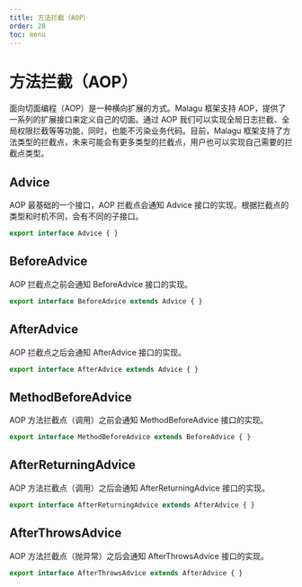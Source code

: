 ```yaml
---
title: 方法拦截（AOP）
order: 28
toc: menu
---
```


# 方法拦截（AOP）

面向切面编程（AOP）是一种横向扩展的方式。Malagu 框架支持 AOP，提供了一系列的扩展接口来定义自己的切面。通过 AOP 我们可以实现全局日志拦截、全局权限拦截等等功能，同时，也能不污染业务代码。目前，Malagu 框架支持了方法类型的拦截点，未来可能会有更多类型的拦截点，用户也可以实现自己需要的拦截点类型。


## Advice


AOP 最基础的一个接口，AOP 拦截点会通知 Advice 接口的实现。根据拦截点的类型和时机不同，会有不同的子接口。


```typescript
export interface Advice { }
```




## BeforeAdvice


AOP 拦截点之前会通知 BeforeAdvice 接口的实现。


```typescript
export interface BeforeAdvice extends Advice { }
```




## AfterAdvice


AOP 拦截点之后会通知 AfterAdvice 接口的实现。


```typescript
export interface AfterAdvice extends Advice { }
```




## MethodBeforeAdvice


AOP 方法拦截点（调用）之前会通知 MethodBeforeAdvice 接口的实现。


```typescript
export interface MethodBeforeAdvice extends BeforeAdvice { }
```


## AfterReturningAdvice


AOP 方法拦截点（调用）之后会通知 AfterReturningAdvice 接口的实现。


```typescript
export interface AfterReturningAdvice extends AfterAdvice { }
```




## AfterThrowsAdvice


AOP 方法拦截点（抛异常）之后会通知 AfterThrowsAdvice 接口的实现。


```typescript
export interface AfterThrowsAdvice extends AfterAdvice { }
```


